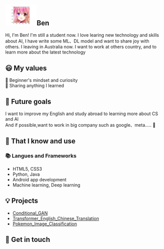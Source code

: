 ## <img width="100px" src="https://github.com/Yukino1010/Yukino1010/blob/main/generate.png" />Ben #

Hi, I'm Ben! I'm still a student now. I love learing new technology and skills about 
AI, I have write some ML、DL model and want to share joy with others. I leaving in Australia now. I want to work at others country, and to learn more about the latest technology 
## 😃 My values
🍏 Beginner's mindset and curiosity<br>
🙌 Sharing anything I learned<br>

## 🔭 Future goals

I want to improve my English and study abroad to learning more about CS and AI<br>
And if possible,want to work in big company such as google、meta..... 💪<br>

## 🧠 That I know and use
### 📚 Langues and Frameworks
- HTML5, CSS3
- Python, Java
- Android app development
- Machine learning, Deep learning


## 💡 Projects
- [Conditional_GAN](https://github.com/Yukino1010/Conditional_GAN)
- [Transformer_English_Chinese_Translation](https://github.com/Yukino1010/Transformer_English_Chinese_Translation)
- [Pokemon_Image_Classification](https://github.com/Yukino1010/Pokemon_Image_Classification)


## 🔗 Get in touch

